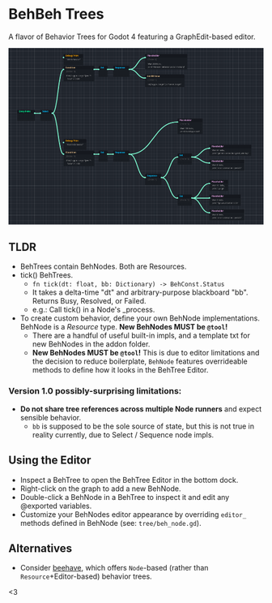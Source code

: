 # BehBeh Trees
A flavor of Behavior Trees for Godot 4 featuring a GraphEdit-based editor.

![screenshot of BehBeh Trees](example_tree_screenshots/Screenshot_2023-05-26_173006.png)

## TLDR
- BehTrees contain BehNodes. Both are Resources.
- tick() BehTrees.
  - `fn tick(dt: float, bb: Dictionary) -> BehConst.Status`
  - It takes a delta-time "dt" and arbitrary-purpose blackboard "bb". Returns Busy, Resolved, or Failed.
  - e.g.: Call tick() in a Node's _process.
- To create custom behavior, define your own BehNode implementations. BehNode is a _Resource_ type. **New BehNodes MUST be `@tool`!**
  - There are a handful of useful built-in impls, and a template txt for new BehNodes in the addon folder.
  - **New BehNodes MUST be `@tool`!** This is due to editor limitations and the decision to reduce boilerplate, `BehNode` features overrideable methods to define how it looks in the BehTree Editor.

### Version 1.0 possibly-surprising limitations:
  - **Do not share tree references across multiple Node runners** and expect sensible behavior.
    - `bb` is supposed to be the sole source of state, but this is not true in reality currently, due to Select / Sequence node impls.

## Using the Editor
- Inspect a BehTree to open the BehTree Editor in the bottom dock.
- Right-click on the graph to add a new BehNode.
- Double-click a BehNode in a BehTree to inspect it and edit any @exported variables.
- Customize your BehNodes editor appearance by overriding `editor_` methods defined in BehNode (see: `tree/beh_node.gd`).

## Alternatives
- Consider [beehave](https://github.com/bitbrain/beehave), which offers `Node`-based (rather than `Resource`+Editor-based) behavior trees.


<3

